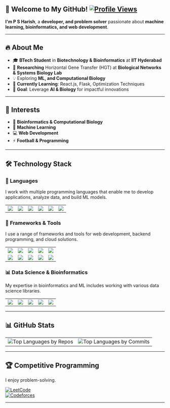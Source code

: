 ## 🚀 **Welcome to My GitHub!**  [![Profile Views](https://hits.seeyoufarm.com/api/count/incr/badge.svg?url=https://github.com/hydraharish123&count_bg=%231E90FF&title_bg=%23000000&icon=github.svg&icon_color=%23FFFFFF&title=Profile%20Views&edge_flat=false)](https://github.com/hydraharish123)

**I'm P S Harish**, a **developer, and problem solver** passionate about **machine learning, bioinformatics, and web development**.  

---

## 🔥 **About Me**  
- 🎓 **BTech Student** in **Biotechnology & Bioinformatics** at **IIT Hyderabad**  
- 🧬 **Researching** Horizontal Gene Transfer (HGT) at **Biological Networks & Systems Biology Lab**  
- 💡 Exploring **ML, and Computational Biology**  
- 🌱 **Currently Learning**: React.js, Flask, Optimization Techniques  
- 🎯 **Goal**: Leverage **AI & Biology** for impactful innovations  

---

## 🎯 **Interests**  

- 🔬 **Bioinformatics & Computational Biology**  
- 🤖 **Machine Learning**  
- 💻 **Web Development**  
- ⚡ **Football & Programming**  

---

## 🛠 **Technology Stack**  

### 🚀 **Languages**  
I work with multiple programming languages that enable me to develop applications, analyze data, and build ML models.

<table>
  <tr>
    <td><img src="https://img.shields.io/badge/C-A8B9CC?style=for-the-badge&logo=c&logoColor=white"></td>
    <td><img src="https://img.shields.io/badge/C++-00599C?style=for-the-badge&logo=c%2B%2B&logoColor=white"></td>
    <td><img src="https://img.shields.io/badge/Python-3776AB?style=for-the-badge&logo=python&logoColor=white"></td>
    <td><img src="https://img.shields.io/badge/JavaScript-F7DF1E?style=for-the-badge&logo=javascript&logoColor=black"></td>
    <td><img src="https://img.shields.io/badge/HTML5-E34F26?style=for-the-badge&logo=html5&logoColor=white"></td>
    <td><img src="https://img.shields.io/badge/CSS3-1572B6?style=for-the-badge&logo=css3&logoColor=white"></td>
  </tr>
</table>

### 🔧 **Frameworks & Tools**  
I use a range of frameworks and tools for web development, backend programming, and cloud solutions.

<table>
  <tr>
    <td><img src="https://img.shields.io/badge/React-61DAFB?style=for-the-badge&logo=react&logoColor=black"></td>
    <td><img src="https://img.shields.io/badge/Redux-764ABC?style=for-the-badge&logo=redux&logoColor=white"></td>
    <td><img src="https://img.shields.io/badge/React%20Query-FF4154?style=for-the-badge&logo=react-query&logoColor=white"></td>
    <td><img src="https://img.shields.io/badge/Flask-000000?style=for-the-badge&logo=flask&logoColor=white"></td>
    <td><img src="https://img.shields.io/badge/Tailwind_CSS-38B2AC?style=for-the-badge&logo=tailwind-css&logoColor=white"></td>
    
  </tr>
  <tr>
    <td><img src="https://img.shields.io/badge/Firebase-FFCA28?style=for-the-badge&logo=firebase&logoColor=black"></td>
    <td><img src="https://img.shields.io/badge/Supabase-3ECF8E?style=for-the-badge&logo=supabase&logoColor=white"></td>
    <td><img src="https://img.shields.io/badge/Git-F05032?style=for-the-badge&logo=git&logoColor=white"></td>
    <td><img src="https://img.shields.io/badge/MySQL-4479A1?style=for-the-badge&logo=mysql&logoColor=white"></td>
    <td><img src="https://img.shields.io/badge/Linux-FCC624?style=for-the-badge&logo=linux&logoColor=black"></td>
  </tr>
</table>

### 📊 **Data Science & Bioinformatics**  
My expertise in bioinformatics and ML includes working with various data science libraries.

<table>
  <tr>
    <td><img src="https://img.shields.io/badge/NumPy-013243?style=for-the-badge&logo=numpy&logoColor=white"></td>
    <td><img src="https://img.shields.io/badge/Pandas-150458?style=for-the-badge&logo=pandas&logoColor=white"></td>
    <td><img src="https://img.shields.io/badge/Matplotlib-11557C?style=for-the-badge&logo=matplotlib&logoColor=white"></td>
    <td><img src="https://img.shields.io/badge/Seaborn-008080?style=for-the-badge&logo=seaborn&logoColor=white"></td>
    <td><img src="https://img.shields.io/badge/R-276DC3?style=for-the-badge&logo=r&logoColor=white"></td>
  </tr>
</table>

---

## 📊 **GitHub Stats**  

<table>
  <tr>
    <td><img src="https://github-profile-summary-cards.vercel.app/api/cards/repos-per-language?username=hydraharish123&theme=tokyonight" alt="Top Languages by Repos"></td>
    <td><img src="https://github-profile-summary-cards.vercel.app/api/cards/most-commit-language?username=hydraharish123&theme=tokyonight" alt="Top Languages by Commits"></td>
    

  </tr>
</table>

---

## 🏆 **Competitive Programming**  
I enjoy problem-solving.

[![LeetCode](https://img.shields.io/badge/LeetCode-FFA116?style=for-the-badge&logo=leetcode&logoColor=black)](https://leetcode.com/u/hydraharish123/)  
[![Codeforces](https://img.shields.io/badge/Codeforces-1F8ACB?style=for-the-badge&logo=codeforces&logoColor=white)](https://codeforces.com/profile/HydraHarish)  

---




